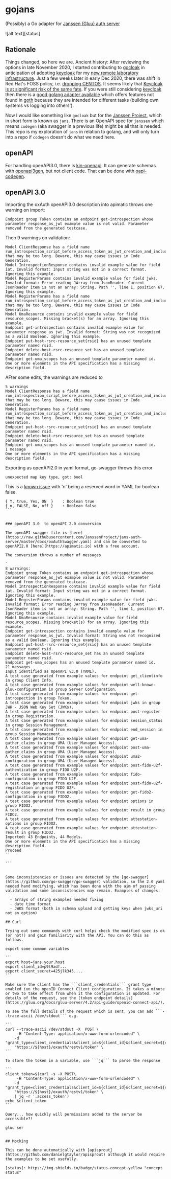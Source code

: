 # gojans
(Possibly) a Go adapter for [Janssen (Gluu) auth server](https://github.com/JanssenProject/home)

![alt text][status]

## Rationale
Things changed, so here we are. Ancient history: After reviewing the options in late November 2020, I started contributing to [gocloak](https://github.com/Nerzal/gocloak) in anticipation of adopting [keycloak](https://www.keycloak.org/) for my [new remote laboratory infrastructure](https://practable.io). Just a few weeks later in early Dec 2020, there was shift in Red Hat's FOSS policy, i.e. [dropping CENTOS](https://arstechnica.com/gadgets/2020/12/centos-shifts-from-red-hat-unbranded-to-red-hat-beta/). It seems likely that [Keycloak is at significant risk of the same fate](https://www.gluu.org/blog/keycloak-is-the-next-centos/). If you were still considering [keycloak](https://www.keycloak.org/) then there is a [good golang adapter available](https://github.com/Nerzal/gocloak) which offers features not found in [goth](https://github.com/markbates/goth) because they are intended for different tasks (building own systems vs logging into others'). 

Now I would like something like ```gocloak``` but for the [Janssen Project](https://github.com/JanssenProject/home), which in short form is known as ```jans```. There is an OpenAPI spec for ```janssen``` which means ```codegen``` (aka swagger in a previous life) might be all that is needed. This repo is my exploration of ```jans``` in relation to golang, and will only turn into a repo if ```codegen``` doesn't do what we need here.

## openAPI

For handling openAPI3.0, there is [kin-openapi](https://github.com/getkin/kin-openapi). It can generate schemas with [openapi3gen]( https://godoc.org/github.com/getkin/kin-openapi/openapi3gen), but not client code. That can be done with [oapi-codegen](https://github.com/deepmap/oapi-codegen).

## openAPI 3.0

Importing the oxAuth openAPI3.0 description into apimatic throws one warning on import:
```
Endpoint group Token contains an endpoint get-introspection whose parameter response_as_jwt example value is not valid. Parameter removed from the generated testcase.
```
Then 9 warnings on validation:
```
Model ClientResponse has a field name run_introspection_script_before_access_token_as_jwt_creation_and_include_claims that may be too long. Beware, this may cause issues in Code Generation.
Model IntrospectionResponse contains invalid example value for field iat. Invalid format: Input string was not in a correct format. Ignoring this example.
Model RegisterParams contains invalid example value for field jwks. Invalid format: Error reading JArray from JsonReader. Current JsonReader item is not an array: String. Path '', line 1, position 67. Ignoring this example.
Model RegisterParams has a field name run_introspection_script_before_access_token_as_jwt_creation_and_include_claims that may be too long. Beware, this may cause issues in Code Generation.
Model UmaResource contains invalid example value for field resource_scopes. Missing bracket(s) for an array. Ignoring this example.
Endpoint get-introspection contains invalid example value for parameter response_as_jwt. Invalid format: String was not recognized as a valid Boolean. Ignoring this example.
Endpoint put-host-rsrc-resource_set{rsid} has an unused template parameter named rsid.
Endpoint delete-host-rsrc-resource_set has an unused template parameter named rsid.
Endpoint get-uma_scopes has an unused template parameter named id.
One or more elements in the API specification has a missing description field.
```

AFter some edits, the warnings are reduced to
```
5 warnings
Model ClientResponse has a field name run_introspection_script_before_access_token_as_jwt_creation_and_include_claims that may be too long. Beware, this may cause issues in Code Generation.
Model RegisterParams has a field name run_introspection_script_before_access_token_as_jwt_creation_and_include_claims that may be too long. Beware, this may cause issues in Code Generation.
Endpoint put-host-rsrc-resource_set{rsid} has an unused template parameter named rsid.
Endpoint delete-host-rsrc-resource_set has an unused template parameter named rsid.
Endpoint get-uma_scopes has an unused template parameter named id.
1 message
One or more elements in the API specification has a missing description field.
```

Exporting as openAPI2.0 in yaml format, go-swagger throws this error
```
unexpected map key type, got: bool
```
This is a [known issue](https://github.com/go-swagger/go-swagger/issues/1209) with 'n' being a reserved word in YAML for boolean false.
````
{ Y, true, Yes, ON  }    : Boolean true
{ n, FALSE, No, off }    : Boolean false
```


### openAPI 3.0  to openAPI 2.0 conversion

The openAPI swagger file is [here](https://raw.githubusercontent.com/JanssenProject/jans-auth-server/master/docs/oxAuthSwagger.yaml) and can be converted to openAPI2.0 [here](https://apimatic.io) with a free account.

The conversion throws a number of messages

`
8 warnings:
Endpoint group Token contains an endpoint get-introspection whose parameter response_as_jwt example value is not valid. Parameter removed from the generated testcase.
Model IntrospectionResponse contains invalid example value for field iat. Invalid format: Input string was not in a correct format. Ignoring this example.
Model RegisterParams contains invalid example value for field jwks. Invalid format: Error reading JArray from JsonReader. Current JsonReader item is not an array: String. Path '', line 1, position 67. Ignoring this example.
Model UmaResource contains invalid example value for field resource_scopes. Missing bracket(s) for an array. Ignoring this example.
Endpoint get-introspection contains invalid example value for parameter response_as_jwt. Invalid format: String was not recognized as a valid Boolean. Ignoring this example.
Endpoint put-host-rsrc-resource_set{rsid} has an unused template parameter named rsid.
Endpoint delete-host-rsrc-resource_set has an unused template parameter named rsid.
Endpoint get-uma_scopes has an unused template parameter named id.
21 messages
Input identified as OpenAPI v3.0 (YAML).
A test case generated from example values for endpoint get_clientinfo in group Client Info.
A test case generated from example values for endpoint well-known-gluu-configuration in group Server Configuration.
A test case generated from example values for endpoint get-introspection in group Token.
A test case generated from example values for endpoint jwks in group JWK - JSON Web Key Set (JWKs).
A test case generated from example values for endpoint post-register in group Registration.
A test case generated from example values for endpoint session_status in group Session Management.
A test case generated from example values for endpoint end_session in group Session Management.
A test case generated from example values for endpoint get-uma-gather_claims in group UMA (User Managed Access).
A test case generated from example values for endpoint post-uma-gather_claims in group UMA (User Managed Access).
A test case generated from example values for endpoint uma2-configuration in group UMA (User Managed Access).
A test case generated from example values for endpoint post-fido-u2f-authentication in group FIDO U2F.
A test case generated from example values for endpoint fido-configuration in group FIDO U2F.
A test case generated from example values for endpoint post-fido-u2f-registration in group FIDO U2F.
A test case generated from example values for endpoint get-fido2-configuration in group FIDO2.
A test case generated from example values for endpoint options in group FIDO2.
A test case generated from example values for endpoint result in group FIDO2.
A test case generated from example values for endpoint attestation-options in group FIDO2.
A test case generated from example values for endpoint attestation-result in group FIDO2.
Imported: 43 Endpoints, 44 Models.
One or more elements in the API specification has a missing description field.
Proceed
``

```


Some inconsistencies or issues are detected by the [go-swagger](https://github.com/go-swagger/go-swagger) validation, so the 2.0 yaml needed hand modifying, which has been done with the aim of passing validation and some inconsistencies may remain. Examples of changes:

  - arrays of string examples needed fixing
  - date time format
  - JWKS format (both in schema upload and getting keys when jwks_uri not an option)
  
## Curl

Trying out some commands with curl helps check the modified spec is ok (or not!) and gain familiarity with the API. You can do this as follows.

export some common variables

```
export host=jans.your.host
export client_id=p9l9adf...
export client_secret=425jlk345....
```

Make sure the client has the ```client_credentials``` grant type enabled iun the openID Connect Client configuration. It takes a minute or two to take effect from when it the configuration is updated. For details of the request, see the [token endpoint details](https://gluu.org/docs/gluu-server/4.2/api-guide/openid-connect-api/).

To see the full details of the request which is sent, you can add ```--trace-ascii /dev/stdout``` e.g.

```
curl --trace-ascii /dev/stdout -X  POST \
	 -H "Content-Type: application/x-www-form-urlencoded" \
    -d "grant_type=client_credentials&client_id=${client_id}&client_secret=${client_secret}"\
    "https://${host}/oxauth/restv1/token" \
```

To store the token in a variable, use ```jq``` to parse the response

```
client_token=$(curl -s -X POST\
	 -H "Content-Type: application/x-www-form-urlencoded" \
    -d "grant_type=client_credentials&client_id=${client_id}&client_secret=${client_secret}"\
    "https://${host}/oxauth/restv1/token" \
	| jq -r '.access_token')
echo $client_token	
```

Query... how quickly will permissions added to the server be accessible?!
  
gluu ser


## Mocking

This can be done automatically with [apisprout](https://github.com/danielgtaylor/apisprout) although it would require the examples to be set usefully.

[status]: https://img.shields.io/badge/status-concept-yellow "concept status"
